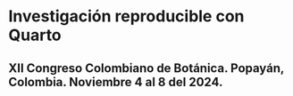 # Investigación reproducible con Quarto

## XII Congreso Colombiano de Botánica. Popayán, Colombia. Noviembre 4 al 8 del 2024. 

